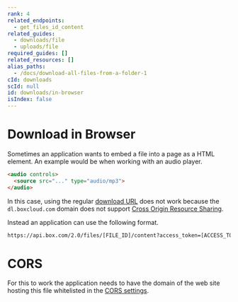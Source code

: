 ```yaml
---
rank: 4
related_endpoints:
  - get_files_id_content
related_guides:
  - downloads/file
  - uploads/file
required_guides: []
related_resources: []
alias_paths:
  - /docs/download-all-files-from-a-folder-1
cId: downloads
scId: null
id: downloads/in-browser
isIndex: false
---
```


# Download in Browser

Sometimes an application wants to embed a file into a page as a HTML element. An
example would be when working with an audio player.

```html
<audio controls>
  <source src="..." type="audio/mp3">
</audio>
```

In this case, using the regular [download URL][durl] does not work because the
`dl.boxcloud.com` domain does not support [Cross Origin Resource Sharing][cors].

Instead an application can use the following format.

```sh
https://api.box.com/2.0/files/[FILE_ID]/content?access_token=[ACCESS_TOKEN]
```

<Message warning>

  # CORS

  For this to work the application needs to have the domain of the web site
  hosting this file whitelisted in the [CORS settings][cors].

</Message>

[durl]: g://downloads/get-url
[cors]: g://best-practices/cors
